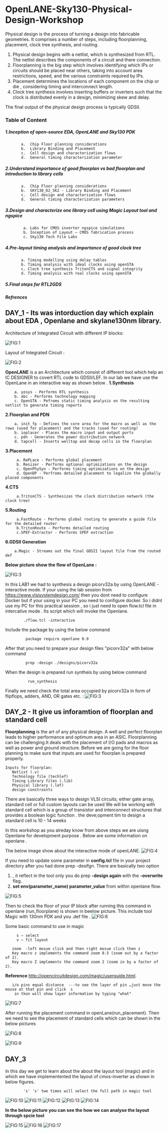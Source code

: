 # OpenLANE-Sky130-Physical-Design-Workshop
Physical design is the process of turning a design into fabricable geometries. It comprises a number of steps, including floorplanning, placement, clock tree synthesis, and routing. 
  1. Physical design begins with a netlist, which is synthesized from RTL. The netlist describes the components of a circuit and there connection.
  2. Floorplanning is the big step which involves identifying which IPs or circuits should be placed near others, taking into account area restrictions, speed, and                 the various constraints required by IPs.
  3. Placement determines the locations of each component on the chip or die , considering timing and interconnect length. 
  4. Clock tree synthesis involves inserting buffers or inverters such that the clock is distributed evenly in a design, minimizing skew and delay. 

The final output of the physical design process is typically GDSII.

### Table of Content
   ##### 1.Inception of open-source EDA, OpenLANE and Sky130 PDK
           a.  Chip Floor planning considerations
           b.  Library Binding and Placement
           c.  Cell design and characterization flows
           d.  General timing characterization parameter
   ##### 2.Understand importance of good floorplan vs bad floorplan and introduction to library cells
           a.  Chip Floor planning considerations
           b.  SKY130_D2_SK2 - Library Binding and Placement
           c.  Cell design and characterization flows
           d.  General timing characterization parameters
   ##### 3.Design and characterize one library cell using Magic Layout tool and ngspice
            a. Labs for CMOS inverter ngspice simulations
            b. Inception of Layout – CMOS fabrication process
            c. Sky130 Tech File Labs
   ##### 4.Pre-layout timing analysis and importance of good clock tree
           a. Timing modelling using delay tables
           b. Timing analysis with ideal clocks using openSTA
           c. Clock tree synthesis TritonCTS and signal integrity
           d. Timing analysis with real clocks using openSTA
   ##### 5.Final steps for RTL2GDS
   ##### Refrences


## DAY_1 - Its was intorduction day which explain about EDA , Openlane and skylane130nm library.
   Architecture of Integrated Circuit with different IP blocks:
   
   ![FIG:1](https://github.com/ripudamank2/OpenLANE-Sky130-Physical-Design-Workshop/blob/main/IC.PNG)

   Layout of Integrated Circuit :
   
   ![FIG:2](https://github.com/ripudamank2/OpenLANE-Sky130-Physical-Design-Workshop/blob/main/layout_IC.PNG)
   
  
 **OpenLANE** is a an Architecture which consist of different tool which help an IC DESIGNER to covert RTL code to GDSII/LEF. In our lab we have use the OpenLane in an interactive way as shown below .
  **1.Synthesis**
  
        a. yosys - Performs RTL synthesis
        b. abc - Performs technology mapping
        c. OpenSTA - Pefroms static timing analysis on the resulting netlist to generate timing reports
 
 **2.Floorplan and PDN**
 
        a. init_fp - Defines the core area for the macro as well as the rows (used for placement) and the tracks (used for routing)
        b. ioplacer - Places the macro input and output ports
        c. pdn - Generates the power distribution network
        d. tapcell - Inserts welltap and decap cells in the floorplan

  **3.Placement**

         a. RePLace - Performs global placement
         b. Resizer - Performs optional optimizations on the design
         c. OpenPhySyn - Performs timing optimizations on the design
         d. OpenDP - Perfroms detailed placement to legalize the globally placed components
  
  **4.CTS**
  
         a.TritonCTS - Synthesizes the clock distribution network (the clock tree)
  **5.Routing**

         a.FastRoute - Performs global routing to generate a guide file for the detailed router
         b.TritonRoute - Performs detailed routing
         c.SPEF-Extractor - Performs SPEF extraction
  **6.GDSII Generation**
        
        a.Magic - Streams out the final GDSII layout file from the routed def

**Below picture show the flow of OpenLane :**

   ![FIG:3](https://github.com/ripudamank2/OpenLANE-Sky130-Physical-Design-Workshop/blob/main/openlane.flow.1.png)
   
   
   
   
   
   
   
   
  In this LAB1 we had to synthesis a design picorv32a by using OpenLANE -interactive mode.
  If your using the lab session from https://www.vlsisystemdesign.com/ then you dont need to configure Docker but if your using in your PC you need to configure docker.
  So i didnt use my PC for this practical session , so i just need to open flow.tcl file in intercative mode . Its script which will invoke the Openlane. 
  
            ./flow.tcl -interactive
  
  Include the package by using the below command

             package require openlane 0.9
             
  After that you need to prepare your design files "picorv32a" with below command

             prep -design ./designs/picorv32a
             
  When the design is prepared run syntheis by using below command

              run_synthesis
          
  Finally we need check the total area occupied by picorv32a in form of flipflops, adders, AND, OR gates etc. :
        ![FIG:3](https://github.com/ripudamank2/OpenLANE-Sky130-Physical-Design-Workshop/blob/main/image.png)
    
    
    
## DAY_2 - It give us inforamtion of floorplan and standard cell   

  **Floorplanning** is the art of any physical design. A well and perfect floorplan leads to higher performance and optimum area in an ASIC.
  Floorplanning can be challenging.It deals with the placement of I/O pads and macros as well as power and ground structure.
  Before we are going for the floor planning to make sure that inputs are used for floorplan is prepared properly.

    Inputs for floorplan:
       Netlist (.v)
       Technology file (techlef)
       Timing Library files (.lib)
       Physical library (.lef)
       design constraints 
       
  
  There are basically three ways to design VLSI circuits; either gate array, standard cell or full custom layouts can be used
  We will be working with standard cell which is a group of transistor and interconnect structures that provides a boolean logic function . the deve;opment tim to design a        standard cell is 10 - 14 weeks 
   
In this workshop as you alreday know from above steps we are uisng Openlane for development purpose . Below are some information on openlane .

   The below image show about the interactive mode of openLANE.
   ![FIG:4](https://github.com/ripudamank2/OpenLANE-Sky130-Physical-Design-Workshop/blob/main/openlane.JPG)
   
   If you need to update some parameter in **config.tcl** file in your project directory after you had done prep -desifgn.
   There are basically two option 
   1. , it reflect in the tool only you do prep **-design again** with the **-overwrite** flag.  
   2.  **set env(parameter_name) parameter_value**  from within openlane flow.
   
   ![FIG:5](https://github.com/ripudamank2/OpenLANE-Sky130-Physical-Design-Workshop/blob/main/openl.JPG)
   
   
   Then to check the floor of your IP block after running this command in openlane (run_floorplane) is shown in beelow picture.
   This include tool Magic with 130nm PDK and you .def file .
   ![FIG:6](https://github.com/ripudamank2/OpenLANE-Sky130-Physical-Design-Workshop/blob/main/floorplan.JPG)
   
   Some basic command to use in magic 
           
         s – select
         v — fit layout
       
       zoom  -left mosue click and then right mosue click then z 
       Key macro z implements the command zoom 0.5 (zoom out by a factor of 2).
       Key macro Z implements the command zoom 2 (zoom in by a factor of 2).
   **Reference**    http://opencircuitdesign.com/magic/userguide.html. 
   
       i/o pins equal distance  ---to see the layer of pin …just move the mouse at that pin and click  s 
        in tkon will show layer information by typing "what"  

   
   ![FIG:7](https://github.com/ripudamank2/OpenLANE-Sky130-Physical-Design-Workshop/blob/main/tkon_placem.JPG)
   
   
   After running the placement command in openLane(run_placement). Then we need to see the placement of standard cells which can be shown in the below pictures 
   
   ![FIG:8](https://github.com/ripudamank2/OpenLANE-Sky130-Physical-Design-Workshop/blob/main/place_command.JPG)
   
   ![FIG:9](https://github.com/ripudamank2/OpenLANE-Sky130-Physical-Design-Workshop/blob/main/after_placement.JPG)
   
   
 ## DAY_3 
 In this day we get to learn about the about the layout tool (magic) and in which we have implementented the layout of cmos-inverter as  shown in below figures. 
            
            's' 's' two times will select the full path in magic tool 
     
   ![FIG:10](https://github.com/ripudamank2/OpenLANE-Sky130-Physical-Design-Workshop/blob/main/nmos.JPG)
   ![FIG:11](https://github.com/ripudamank2/OpenLANE-Sky130-Physical-Design-Workshop/blob/main/pmos.JPG)
   ![FIG:12](https://github.com/ripudamank2/OpenLANE-Sky130-Physical-Design-Workshop/blob/main/out_connection.JPG)
   ![FIG:13](https://github.com/ripudamank2/OpenLANE-Sky130-Physical-Design-Workshop/blob/main/source_vdd.JPG)
   ![FIG:14](https://github.com/ripudamank2/OpenLANE-Sky130-Physical-Design-Workshop/blob/main/out_connection.JPG)
   
   

   **In the below picture you can see the how we can analyse the layout through spcie tool** 

   ![FIG:15](https://github.com/ripudamank2/OpenLANE-Sky130-Physical-Design-Workshop/blob/main/layout_2_spice.JPG)
   ![FIG:16](https://github.com/ripudamank2/OpenLANE-Sky130-Physical-Design-Workshop/blob/main/simfile.png)
   ![FIG:17](https://github.com/ripudamank2/OpenLANE-Sky130-Physical-Design-Workshop/blob/main/trans.JPG)
   
   
   
     
     
     
   
            
   
